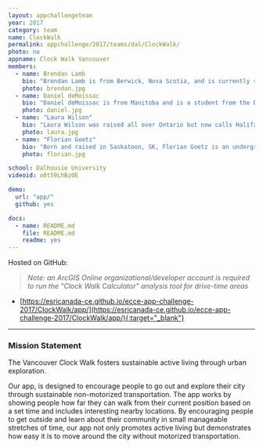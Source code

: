 ```yaml
---
layout: appchallengeteam
year: 2017
category: team
name: ClockWalk
permalink: appchallenge/2017/teams/dal/ClockWalk/
photo: no
appname: Clock Walk Vancouver
members:
  - name: Brendan Lamb
    bio: "Brendan Lamb is from Berwick, Nova Scotia, and is currently studying Planning at Dalhousie University. Brendan is passionate about Urban Activism and hopes to get you online interactive mapping to help communities make positive changes in their communities."
    photo: brendan.jpg
  - name: Daniel deMoissac
    bio: "Daniel deMoissac is from Manitoba and is a student from the Dalhousie School of Planning. Daniel intends to continue learning about mapping and transit systems and would like to apply it to a career in the field of urban planning."
    photo: daniel.jpg
  - name: "Laura Wilson"
    bio: "Laura Wilson was raised all over Ontario but now calls Halifax home. She is an undergraduate at Dalhousie University completing her BSc in Biology and plans to continue her studies after graduation with her focus on a career in wildlife conservation."
    photo: laura.jpg
  - name: "Florian Goetz"
    bio: "Born and raised in Saskatoon, SK, Florian Goetz is an undergraduate student in Dalhousie University's School of Planning. Florian is seeking a career in urban planning, so that he can help develop a more sustainable future."
    photo: florian.jpg

school: Dalhousie University
videoid: o0t59LhBzOE

demo:
  url: "app/"
  github: yes

docs:
  - name: README.md
    file: README.md
    readme: yes
---
```


Hosted on GitHub:

> *Note: an ArcGIS Online organizational/developer account is required to run the "Clock Walk Calculator" analysis tool for drive-time areas*

- [https://esricanada-ce.github.io/ecce-app-challenge-2017/ClockWalk/app/](https://esricanada-ce.github.io/ecce-app-challenge-2017/ClockWalk/app/){:target="_blank"}

***

### Mission Statement

The Vancouver Clock Walk fosters sustainable active living through urban exploration.

Our app, is designed to encourage people to go out and explore their city
through sustainable non-motorized transportation. The app works by showing
people how far they can walk from their current position based on a set time and
includes interesting nearby locations. By encouraging people to get outside and
learn about their community in small manageable stretches of time, our app not
only promotes active living but demonstrates how easy it is to move around the
city without motorized transportation.